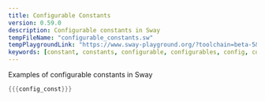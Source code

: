 ```yaml
---
title: Configurable Constants
version: 0.59.0
description: Configurable constants in Sway
tempFileName: "configurable_constants.sw"
tempPlaygroundLink: "https://www.sway-playground.org/?toolchain=beta-5&transpile=false&gist=7da7f0d28272421d798dfa1b4669c103"
keywords: [constant, constants, configurable, configurables, config, configs, data, variable, variables]
---
```


Examples of configurable constants in Sway

```rust
{{{config_const}}}
```
